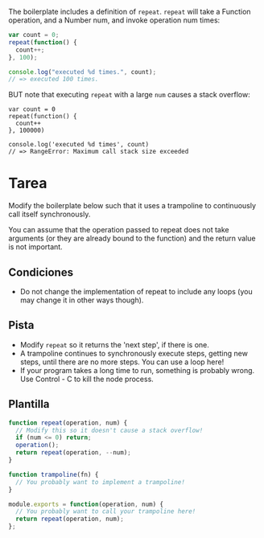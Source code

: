 The boilerplate includes a definition of `repeat`. `repeat` will take a Function operation, and a Number num, and invoke operation num times:

```js
var count = 0;
repeat(function() {
  count++;
}, 100);

console.log("executed %d times.", count);
// => executed 100 times.
```

BUT note that executing `repeat` with a large `num` causes a stack overflow:

```
var count = 0
repeat(function() {
  count++
}, 100000)

console.log('executed %d times', count)
// => RangeError: Maximum call stack size exceeded
```

# Tarea

Modify the boilerplate below such that it uses a trampoline to continuously call itself synchronously.

You can assume that the operation passed to repeat does not take arguments (or they are already bound to the function) and the return value is not important.

## Condiciones

- Do not change the implementation of repeat to include any loops
  (you may change it in other ways though).

## Pista

- Modify `repeat` so it returns the 'next step', if there is one.
- A trampoline continues to synchronously execute steps, getting new steps, until there are no more steps. You can use a loop here!
- If your program takes a long time to run, something is probably wrong. Use Control - C to kill the node process.

## Plantilla

```js
function repeat(operation, num) {
  // Modify this so it doesn't cause a stack overflow!
  if (num <= 0) return;
  operation();
  return repeat(operation, --num);
}

function trampoline(fn) {
  // You probably want to implement a trampoline!
}

module.exports = function(operation, num) {
  // You probably want to call your trampoline here!
  return repeat(operation, num);
};
```
